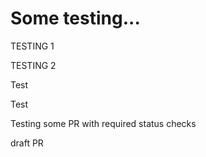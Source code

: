 # Some testing...

TESTING 1

TESTING 2

Test

Test

Testing some PR with required status checks

draft PR
